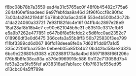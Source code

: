 f8bc08b78b7a3559
ead4a31c5765ac0f
48f0b45482c775a6
264af60ef9aadeed
9e97febfdaa9a46d
3f96f6ccf8c80fac
7a00afa2942194df
5b79bb20a5ac2458
553e4b500b43c72b
41da224060a33721
7e93f182fdc4e16f
04ffb4c2897e28e9
18af28af8b18b4e7
ec90e621045b5c31
c83510c3317efbf6
e5a9b7262e477851
c647b8f8e5fcfdc2
c5d6fcc0ad2352c7
018966df3e0d6475
366cefa3a55b8ff3
56b725830f3ee799
f11bf3399cd6d067
86ffd18deea8fe0a
7d621f1dd6f7a1d5
335c2206fbaa250e
0ebeeb05a85134b2
0bd42bd58ae2d32b
6bc9e226801d3083
e202889173a8a4bd
85971898f66f206c
f76b8b8fe38ca93a
e376e9969916c586
9b112e713058d7b4
fe53a2ca5fe55fef
a038316ad7ab1acc
0fb7f831e555ed95
d13cbc04a5ff789e
